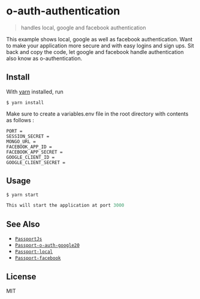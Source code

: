 # o-auth-authentication

> handles local, google and facebook authentication

This example shows local, google as well as facebook authentication.
Want to make your application more secure and with easy logins and sign ups. Sit back and copy the code, let google and facebook handle authentication also know as o-authentication.

## Install

With [yarn](https://yarnpkg.com/en/) installed, run

```
$ yarn install
```
Make sure to create a variables.env file in the root directory with contents as follows :
```
PORT = 
SESSION_SECRET = 
MONGO_URL = 
FACEBOOK_APP_ID = 
FACEBOOK_APP_SECRET = 
GOOGLE_CLIENT_ID = 
GOOGLE_CLIENT_SECRET = 
```

## Usage

```js
$ yarn start

This will start the application at port 3000
```

## See Also

- [`PassportJs`](https://github.com/jaredhanson/passport)
- [`Passport-o-auth-google20`](https://github.com/mstade/passport-google-oauth2)
- [`Passport-local`](https://github.com/jaredhanson/passport-local)
- [`Passport-facebook`](https://github.com/jaredhanson/passport-facebook)

## License

MIT

